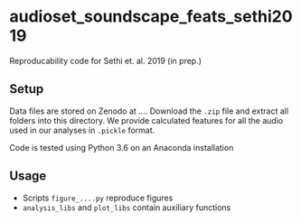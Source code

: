 # audioset_soundscape_feats_sethi2019
Reproducability code for Sethi et. al. 2019 (in prep.)

## Setup
Data files are stored on Zenodo at .... Download the `.zip` file and extract all folders into this directory. We provide calculated features for all the audio used in our analyses in `.pickle` format.

Code is tested using Python 3.6 on an Anaconda installation

## Usage
* Scripts `figure_....py` reproduce figures
* `analysis_libs` and `plot_libs` contain auxiliary functions
